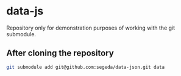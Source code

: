 # data-js
Repository only for demonstration purposes of working with the git submodule.

## After cloning the repository
```bash
git submodule add git@github.com:segeda/data-json.git data
```
